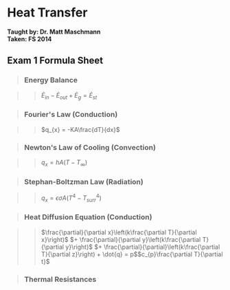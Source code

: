 # Heat Transfer
**Taught by: Dr. Matt Maschmann**  
**Taken: FS 2014**

## Exam 1 Formula Sheet 

> ### Energy Balance

>> $\dot{E}_{in} - \dot{E}_{out} + \dot{E}_{g} = \dot{E}_{st}$

> ### Fourier's Law (Conduction)

>> $q_{x} = -KA\frac{dT}{dx}$

> ### Newton's Law of Cooling (Convection)

>> $q_{x} = hA(T - T_{\infty})$

> ### Stephan-Boltzman Law (Radiation)

>> $q_{x} = \epsilon \sigma A(T^{4} - T_{surr}^{4})$

> ### Heat Diffusion Equation (Conduction)

>> $\frac{\partial}{\partial x}\left(k\frac{\partial T}{\partial x}\right)$
$+ \frac{\partial}{\partial y}\left(k\frac{\partial T}{\partial y}\right)$
$+ \frac{\partial}{\partial}\left(k\frac{\partial T}{\partial z}\right) + \dot{q}
= p$$c_{p}\frac{\partial T}{\partial t}$

> ### Thermal Resistances
